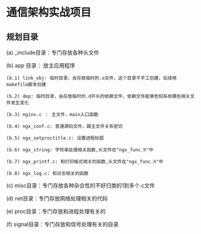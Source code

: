 # 通信架构实战项目


## 规划目录

(a) _include目录：专门存放各种头文件

(b) app 目录： 放主应用程序

    (b.1) link_obj: 临时目录，会存放临时的.o文件，这个目录不手工创建，后续用makefile脚本创建

    (b.2) dep: 临时目录，会存放临时的.d开头的依赖文件，依赖文件能够告知系统哪些相关文件发生变化

    (b.3) nginx.c ： 主文件，main入口函数

    (b.4) ngx_conf.c: 普通源码文件，跟主文件关系密切

    (b.5) ngx_setproctitle.c: 设置进程标题

    (b.6) ngx_string: 字符串处理相关函数,头文件在"ngx_func.h"中

    (b.7) ngx_printf.c: 和打印格式相关的函数,头文件在"ngx_func.h"中

    (b.8) ngx_log.c: 和日志相关的函数

(c) misc目录：专门存放各种杂合性的不好归类的1到多个.c文件

(d) net目录：专门存放网络处理相关的代码

(e) proc目录：专门存放和进程处理有关的

(f) signal目录：专门存放和信号处理有关的目录